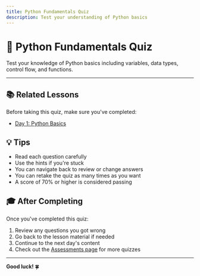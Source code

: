 ```yaml
---
title: Python Fundamentals Quiz
description: Test your understanding of Python basics
---
```


# 🎯 Python Fundamentals Quiz

Test your knowledge of Python basics including variables, data types, control flow, and functions.

<script src="../../js/python-basics-data.js"></script>
<script src="../../js/quiz-system.js"></script>

<div id="python-basics-quiz" data-quiz-id="python-basics"></div>

<script>
// Manual initialization with retry logic
(function() {
  let attempts = 0;
  const maxAttempts = 10;
  
  function tryInitQuiz() {
    attempts++;
    
    if (window.QuizRenderer && window.quizData && window.quizData['python-basics']) {
      const container = document.getElementById('python-basics-quiz');
      if (container && !container.querySelector('.quiz-container')) {
        console.log('✓ Initializing Python Basics Quiz');
        new QuizRenderer(window.quizData['python-basics'], 'python-basics-quiz');
      }
    } else if (attempts < maxAttempts) {
      // Try again in 100ms
      setTimeout(tryInitQuiz, 100);
    } else {
      console.error('Failed to load quiz after', maxAttempts, 'attempts');
      console.log('QuizRenderer:', typeof window.QuizRenderer);
      console.log('quizData:', window.quizData);
    }
  }
  
  // Start trying to initialize
  if (document.readyState === 'loading') {
    document.addEventListener('DOMContentLoaded', tryInitQuiz);
  } else {
    tryInitQuiz();
  }
})();
</script>

---

## 📚 Related Lessons

Before taking this quiz, make sure you've completed:

- [Day 1: Python Basics](../day1/01-python-basics.md)

## 💡 Tips

- Read each question carefully
- Use the hints if you're stuck
- You can navigate back to review or change answers
- You can retake the quiz as many times as you want
- A score of 70% or higher is considered passing

## 🎓 After Completing

Once you've completed this quiz:

1. Review any questions you got wrong
2. Go back to the lesson material if needed
3. Continue to the next day's content
4. Check out the [Assessments page](../../assessments/) for more quizzes

---

**Good luck!** 🍀

